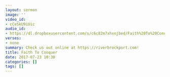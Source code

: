 ```yaml
---
layout: sermon
image: ''
video_id:
- cCeSkU9iUic
audio_id:
- https://dl.dropboxusercontent.com/s/c6c82m7xhxnjbed/Faith%20To%20Conquer.mp3?dl=0
verses:
- none
summary: Check us out online at https://riverbrockport.com!
title: Faith To Conquer
date: 2017-07-23 10:30
categories: []
tags: []
---
```

